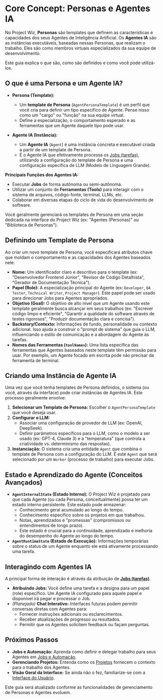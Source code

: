 # Core Concept: Personas e Agentes IA

No Project Wiz, **Personas** são templates que definem as características e capacidades dos seus Agentes de Inteligência Artificial. Os **Agentes IA** são as instâncias executáveis, baseadas nessas Personas, que realizam o trabalho. Eles são como membros virtuais especializados da sua equipe de desenvolvimento.

Este guia explica o que são, como são definidos e como você pode utilizá-los.

## O que é uma Persona e um Agente IA?

*   **Persona (Template):**
    *   Um **template de Persona** (`AgentPersonaTemplate`) é um perfil que você cria para definir um tipo específico de Agente. Pense nisso como um "cargo" ou "função" na sua equipe virtual.
    *   Define a especialização, o comportamento esperado e as ferramentas que um Agente daquele tipo pode usar.

*   **Agente IA (Instância):**
    *   Um **Agente IA** (`Agent`) é uma instância concreta e executável criada a partir de um template de Persona.
    *   É o Agente IA que efetivamente processa os [Jobs (tarefas)](./jobs-and-automation.md), utilizando a configuração do template de Persona e uma configuração específica de LLM (Modelo de Linguagem Grande).

**Principais Funções dos Agentes IA:**
*   Executar **Jobs** de forma autônoma ou semi-autônoma.
*   Utilizar um conjunto de **Ferramentas (Tools)** para interagir com o sistema de arquivos, código-fonte, terminal, LLMs, etc.
*   Colaborar em diversas etapas do ciclo de vida do desenvolvimento de software.

Você geralmente gerenciará os templates de Persona em uma seção dedicada na interface do Project Wiz (ex: "Agentes (Personas)" ou "Biblioteca de Personas").

## Definindo um Template de Persona

Ao criar um novo template de Persona, você especificará atributos chave que moldam o comportamento e as capacidades dos Agentes baseados nele:

*   **Nome:** Um identificador claro e descritivo para o template (ex: "Desenvolvedor Frontend Júnior", "Revisor de Código Detalhista", "Gerador de Documentação Técnica").
*   **Papel (Role):** A especialização principal do Agente (ex: `Developer`, `QA Tester`, `Technical Writer`, `Project Manager`). Este papel pode ser usado para direcionar Jobs para Agentes apropriados.
*   **Objetivo (Goal):** O objetivo de alto nível que um Agente usando este template geralmente busca alcançar em seus trabalhos (ex: "Escrever código limpo e eficiente", "Garantir a qualidade do software através de testes rigorosos", "Produzir documentação clara e concisa").
*   **Backstory/Contexto:** Informações de fundo, personalidade ou contexto adicional. Isso ajuda a construir o "prompt de sistema" que guia o LLM, influenciando o estilo de comunicação e a abordagem do Agente às tarefas.
*   **Nomes das Ferramentas (`toolNames`):** Uma lista específica das ferramentas que Agentes baseados neste template têm permissão para usar. Por exemplo, um Agente focado em escrita pode não precisar da ferramenta de terminal.

## Criando uma Instância de Agente IA

Uma vez que você tenha templates de Persona definidos, o sistema (ou você, através da interface) pode criar instâncias de Agentes IA. Este processo geralmente envolve:

1.  **Selecionar um Template de Persona:** Escolher o `AgentPersonaTemplate` que você deseja usar.
2.  **Configurar o LLM:**
    *   Associar uma configuração de provedor de LLM (ex: OpenAI, DeepSeek).
    *   Definir parâmetros específicos para o LLM, como o modelo a ser usado (ex: GPT-4, Claude 3) e a "temperatura" (que controla a criatividade vs. determinismo das respostas).
3.  **Instanciação:** O sistema cria uma entidade `Agent` que combina o template de Persona com a configuração do LLM. É este `Agent` que será selecionado por um `Worker` (processo de trabalho) para executar Jobs.

## Estado e Aprendizado do Agente (Conceitos Avançados)

*   **`AgentInternalState` (Estado Interno):** O Project Wiz é projetado para que cada Agente (ou cada Persona, conceitualmente) possa ter um estado interno persistente. Este estado pode armazenar:
    *   Conhecimento geral acumulado ao longo do tempo.
    *   Conhecimento específico sobre os projetos em que trabalhou.
    *   Notas, aprendizados e "promessas" (compromissos ou entendimentos de longo prazo).
    *   Este estado é crucial para a continuidade, aprendizado e melhoria do desempenho do Agente ao longo do tempo.
*   **`AgentRuntimeState` (Estado de Execução):** Informações temporárias sobre o status de um Agente enquanto ele está ativamente processando uma tarefa.

## Interagindo com Agentes IA

A principal forma de interação é através da atribuição de **[Jobs (tarefas)](./jobs-and-automation.md)**.

*   **Atribuindo Jobs:** Você define uma tarefa e a designa para um papel (role) específico. Um Agente IA configurado para aquele papel e disponível irá pegar e processar o Job.
*   *(Planejado)* **Chat Interativo:** Interfaces futuras podem permitir conversas diretas com Agentes para:
    *   Fornecer instruções adicionais ou esclarecimentos.
    *   Receber atualizações de progresso ou resultados.
    *   Permitir que os Agentes solicitem feedback ou façam perguntas.

## Próximos Passos

*   **Jobs e Automação:** Aprenda como definir e delegar trabalho para seus Agentes em [Jobs e Automação](./jobs-and-automation.md).
*   **Gerenciando Projetos:** Entenda como os [Projetos](./projects.md) fornecem o contexto para o trabalho dos Agentes.
*   **Visão Geral da Interface:** Se ainda não o fez, familiarize-se com a [Interface do Usuário](../03-interface-overview.md).

Este guia será atualizado conforme as funcionalidades de gerenciamento de Personas e Agentes evoluem.
